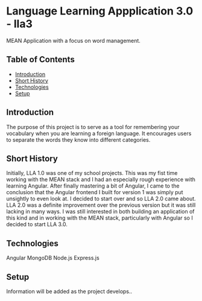 # Language Learning Appplication 3.0 - lla3
MEAN Application with a focus on word management.

## Table of Contents
* [Introduction](#introduction)
* [Short History](#short-history)
* [Technologies](#technologies)
* [Setup](#setup)

## Introduction 
The purpose of this project is to serve as a tool for remembering your vocabulary when you are learning a foreign language. It encourages users to separate the words they know into different categories.

## Short History 
Initially, LLA 1.0 was one of my school projects. This was my fist time working with the MEAN stack and I had an especially rough experience with learning Angular. After finally mastering a bit of Angular, I came to the conclusion that the Angular frontend I built for version 1 was simply put unsightly to even look at. I decided to start over and so LLA 2.0 came about. LLA 2.0 was a definite improvement over the previous version but it was still lacking in many ways. I was still interested in both building an application of this kind and in working with the MEAN stack, particularly with Angular so I decided to start LLA 3.0. 

## Technologies 
Angular
MongoDB 
Node.js
Express.js 

## Setup 
Information will be added as the project develops..
